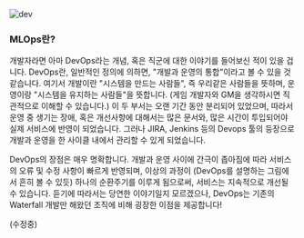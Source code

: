 ![dev](https://github.com/mcb-dataai/blog/blob/dev_notes/arhur/dev_notes/Arthur/ml-lifecycle-model-development.png)

### MLOps란?
 개발자라면 아마 DevOps라는 개념, 혹은 직군에 대한 이야기를 들어보신 적이 있을 겁니다. DevOps란, 일반적인 정의에 의하면, "개발과 운영의 통합"이라고 볼 수 있을 것 같습니다.
 여기서 개발이란 "시스템을 만드는 사람들", 즉 우리같은 사람들을 뜻하며, 운영이랑 "시스템을 유지하는 사람들"을 뜻합니다. (게임 개발자와 GM을 생각하시면 직관적으로 이해할 수 있습니다.) 이 두 부서는 오랜 기간 동안 분리되어 있었으며, 따라서 운영 중 생기는 장애, 혹은 개선사항에 대해서는 많은 문서와, 많은 시간이 투입되어야 실제 서비스에 반영이 되었습니다. 그러나 JIRA, Jenkins 등의 Devops 툴의 등장으로 개발과 운영을 한 사이클 내에서 관리할 수 있게 되었습니다. 
 
 DevOps의 장점은 매우 명확합니다. 개발과 운영 사이에 간극이 좁아짐에 따라 서비스의 오류 및 수정 사항이 빠르게 반영되며, 이상의 과정이 (DevOps를 설명하는 그림에서 흔히 볼 수 있듯) 하나의 순환주기를 이루게 됨으로써, 서비스는 지속적으로 개선될 수 있습니다. 듣기에 따라서는 당연한 이야기일지 모르겠으나, DevOps는 기존의 Waterfall 개발만 해왔던 조직에 비해 굉장한 이점을 제공합니다!
 
(수정중)
